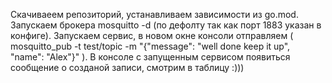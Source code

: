 Скачиваеем репозиторий, устанавливаем зависимости из go.mod.
Запускаем брокера mosquitto -d (по дефолту так  как порт 1883 указан в конфиге).
Запускаем сервис, в новом окне консоли отправляем  (  mosquitto_pub -t test/topic -m "{\"message\": \"well done keep it up\", \"name\": \"Alex\"}"  ).
В консоле с запущенным сервисом появиться сообщение о созданой записи, смотрим в таблицу :))) 

